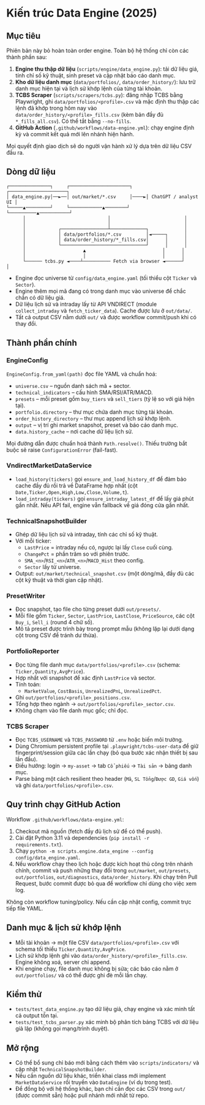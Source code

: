 # Kiến trúc Data Engine (2025)

## Mục tiêu

Phiên bản này bỏ hoàn toàn order engine. Toàn bộ hệ thống chỉ còn các thành phần sau:

1. **Engine thu thập dữ liệu** (`scripts/engine/data_engine.py`): tải dữ liệu giá, tính chỉ số kỹ thuật, sinh preset và cập nhật báo cáo danh mục.
2. **Kho dữ liệu danh mục** (`data/portfolios/`, `data/order_history/`): lưu trữ danh mục hiện tại và lịch sử khớp lệnh của từng tài khoản.
3. **TCBS Scraper** (`scripts/scrapers/tcbs.py`): đăng nhập TCBS bằng Playwright, ghi `data/portfolios/<profile>.csv` và mặc định thu thập các lệnh đã khớp trong hôm nay vào `data/order_history/<profile>_fills.csv` (kèm bản đầy đủ `*_fills_all.csv`). Có thể tắt bằng `--no-fills`.
4. **GitHub Action** (`.github/workflows/data-engine.yml`): chạy engine định kỳ và commit kết quả mới lên nhánh hiện hành.

Mọi quyết định giao dịch sẽ do người vận hành xử lý dựa trên dữ liệu CSV đầu ra.

## Dòng dữ liệu

```
┌───────────────┐     ┌──────────────────────┐     ┌─────────────────────┐
│ data_engine.py│──►──│ out/market/*.csv     │────►│ ChatGPT / analyst UI │
└─────▲─────────┘     └────────────▲────────┘     └──────────▲───────────┘
      │                              │                           │
      │                              │                           │
      │            ┌─────────────────┴─────────────┐             │
      │            │ data/portfolios/*.csv         │◄─────┐      │
      │            │ data/order_history/*_fills.csv│      │      │
      │            └───────────────────────────────┘      │      │
      │                     ▲                            │      │
      │                     │                            │      │
      └────── tcbs.py ◄────┴────────── Fetch via browser ◄──────┘      │
```

- Engine đọc universe từ `config/data_engine.yaml` (tối thiểu cột `Ticker` và `Sector`).
- Engine thêm mọi mã đang có trong danh mục vào universe để chắc chắn có dữ liệu giá.
- Dữ liệu lịch sử và intraday lấy từ API VNDIRECT (module `collect_intraday` và `fetch_ticker_data`). Cache được lưu ở `out/data/`.
- Tất cả output CSV nằm dưới `out/` và được workflow commit/push khi có thay đổi.

## Thành phần chính

### EngineConfig

`EngineConfig.from_yaml(path)` đọc file YAML và chuẩn hoá:

- `universe.csv` – nguồn danh sách mã + sector.
- `technical_indicators` – cấu hình SMA/RSI/ATR/MACD.
- `presets` – mỗi preset gồm `buy_tiers` và `sell_tiers` (tỷ lệ so với giá hiện tại).
- `portfolio.directory` – thư mục chứa danh mục từng tài khoản.
- `order_history_directory` – thư mục append lịch sử khớp lệnh.
- `output` – vị trí ghi market snapshot, preset và báo cáo danh mục.
- `data.history_cache` – nơi cache dữ liệu lịch sử.

Mọi đường dẫn được chuẩn hoá thành `Path.resolve()`. Thiếu trường bắt buộc sẽ raise `ConfigurationError` (fail-fast).

### VndirectMarketDataService

- `load_history(tickers)` gọi `ensure_and_load_history_df` để đảm bảo cache đầy đủ rồi trả về DataFrame hợp nhất (cột `Date,Ticker,Open,High,Low,Close,Volume,t`).
- `load_intraday(tickers)` gọi `ensure_intraday_latest_df` để lấy giá phút gần nhất. Nếu API fail, engine vẫn fallback về giá đóng cửa gần nhất.

### TechnicalSnapshotBuilder

- Ghép dữ liệu lịch sử và intraday, tính các chỉ số kỹ thuật.
- Với mỗi ticker:
  - `LastPrice` = intraday nếu có, ngược lại lấy `Close` cuối cùng.
  - `ChangePct` = phần trăm so với phiên trước.
  - `SMA_<n>`/`RSI_<n>`/`ATR_<n>`/`MACD_Hist` theo config.
  - `Sector` lấy từ universe.
- Output: `out/market/technical_snapshot.csv` (một dòng/mã, đầy đủ các cột kỹ thuật và thời gian cập nhật).

### PresetWriter

- Đọc snapshot, tạo file cho từng preset dưới `out/presets/`.
- Mỗi file gồm `Ticker`, `Sector`, `LastPrice`, `LastClose`, `PriceSource`, các cột `Buy_i`, `Sell_i` (round 4 chữ số).
- Mô tả preset được trình bày trong prompt mẫu (không lặp lại dưới dạng cột trong CSV để tránh dư thừa).

### PortfolioReporter

- Đọc từng file danh mục `data/portfolios/<profile>.csv` (schema: `Ticker,Quantity,AvgPrice`).
- Hợp nhất với snapshot để xác định `LastPrice` và sector.
- Tính toán:
  - `MarketValue`, `CostBasis`, `UnrealizedPnL`, `UnrealizedPct`.
- Ghi `out/portfolios/<profile>_positions.csv`.
- Tổng hợp theo ngành -> `out/portfolios/<profile>_sector.csv`.
- Không chạm vào file danh mục gốc; chỉ đọc.

### TCBS Scraper

- Đọc `TCBS_USERNAME` và `TCBS_PASSWORD` từ `.env` hoặc biến môi trường.
- Dùng Chromium persistent profile tại `.playwright/tcbs-user-data` để giữ fingerprint/session giữa các lần chạy (bỏ qua bước xác nhận thiết bị sau lần đầu).
- Điều hướng: login -> `my-asset` -> tab `Cổ phiếu` -> `Tài sản` -> bảng danh mục.
- Parse bảng một cách resilient theo header (`Mã`, `SL Tổng`/`Được GD`, `Giá vốn`) và ghi `data/portfolios/<profile>.csv`.

## Quy trình chạy GitHub Action

Workflow `.github/workflows/data-engine.yml`:

1. Checkout mã nguồn (fetch đầy đủ lịch sử để có thể push).
2. Cài đặt Python 3.11 và dependencies (`pip install -r requirements.txt`).
3. Chạy `python -m scripts.engine.data_engine --config config/data_engine.yaml`.
4. Nếu workflow chạy theo lịch hoặc được kích hoạt thủ công trên nhánh chính, commit và push những thay đổi trong `out/market`, `out/presets`, `out/portfolios`, `out/diagnostics`, `data/order_history`. Khi chạy trên Pull Request, bước commit được bỏ qua để workflow chỉ dùng cho việc xem log.

Không còn workflow tuning/policy. Nếu cần cập nhật config, commit trực tiếp file YAML.

## Danh mục & lịch sử khớp lệnh

- Mỗi tài khoản → một file CSV `data/portfolios/<profile>.csv` với schema tối thiểu `Ticker,Quantity,AvgPrice`.
- Lịch sử khớp lệnh ghi vào `data/order_history/<profile>_fills.csv`. Engine không xoá, server chỉ append.
- Khi engine chạy, file danh mục không bị sửa; các báo cáo nằm ở `out/portfolios/` và có thể được ghi đè mỗi lần chạy.

## Kiểm thử

- `tests/test_data_engine.py` tạo dữ liệu giả, chạy engine và xác minh tất cả output tồn tại.
- `tests/test_tcbs_parser.py` xác minh bộ phân tích bảng TCBS với dữ liệu giả lập (không gọi mạng/trình duyệt).

## Mở rộng

- Có thể bổ sung chỉ báo mới bằng cách thêm vào `scripts/indicators/` và cập nhật `TechnicalSnapshotBuilder`.
- Nếu cần nguồn dữ liệu khác, triển khai class mới implement `MarketDataService` rồi truyền vào `DataEngine` (ví dụ trong test).
- Để đồng bộ với hệ thống khác, bạn chỉ cần đọc các CSV trong `out/` (được commit sẵn) hoặc pull nhánh mới nhất từ repo.
